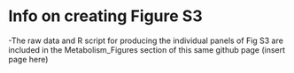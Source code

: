 # Info on creating Figure S3

-The raw data and R script for producing the individual panels of Fig S3 are included in the Metabolism_Figures section of this same github page (insert page here)
